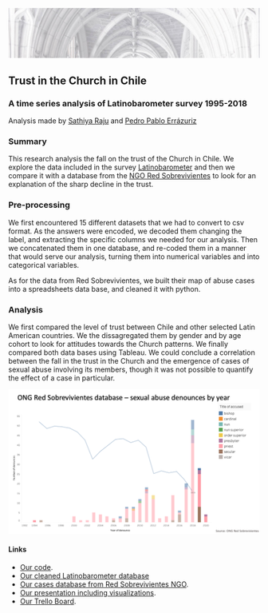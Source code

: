 ![Header](https://github.com/pedropabloerr/trust-in-the-church-in-chile/blob/main/images/Church-Header.jpeg?raw=true)
## Trust in the Church in Chile
### A time series analysis of Latinobarometer survey 1995-2018
Analysis made by [Sathiya Raju](https://www.linkedin.com/in/sathiya-raju) and [Pedro Pablo Errázuriz](https://www.linkedin.com/in/pedropablo-errazuriz/)

### Summary

This research analysis the fall on the trust of the Church in Chile. We explore the data included in the survey [Latinobarometer](https://www.latinobarometro.org/latContents.jsp) and then we compare it with a database from the [NGO Red Sobrevivientes](https://www.redsobrevivientes.org/post/mapa-abusos) to look for an explanation of the sharp decline in the trust. 

### Pre-processing

We first encountered 15 different datasets that we had to convert to csv format. As the answers were encoded, we decoded them changing the label, and extracting the specific columns we needed for our analysis. Then we concatenated them in one database, and re-coded them in a manner that would serve our analysis, turning them into numerical variables and into categorical variables. 

As for the data from Red Sobrevivientes, we built their map of abuse cases into a spreadsheets data base, and cleaned it with python. 

### Analysis

We first compared the level of trust between Chile and other selected Latin American countries. We the dissagregated them by gender and by age cohort to look for attitudes towards the Church patterns. We finally compared both data bases using Tableau. We could conclude a correlation between the fall in the trust in the Church and the emergence of cases of sexual abuse involving its members, though it was not possible to quantify the effect of a case in particular. 

![decline in trust and emergence of cases](https://github.com/pedropabloerr/trust-in-the-church-in-chile/blob/main/images/Screenshot%202021-07-02%20at%2010.03.40.png?raw=true)

#### Links

+ [Our code](https://github.com/pedropabloerr/trust-in-the-church-in-chile/blob/main/code/mid_term_project_complete_file.ipynb).
+ [Our cleaned Latinobarometer database](https://github.com/pedropabloerr/trust-in-the-church-in-chile/blob/main/databases/data_all_v6.csv)
+ [Our cases database from Red Sobrevivientes NGO](https://github.com/pedropabloerr/trust-in-the-church-in-chile/blob/main/databases/Cases_DataBase_V2.csv). 
+ [Our presentation including visualizations](https://github.com/pedropabloerr/trust-in-the-church-in-chile/blob/main/presentation/Presentation.pdf).
+ [Our Trello Board](https://trello.com/b/GzzGcTCn/mid-term-project "trello board trust in the church project").
